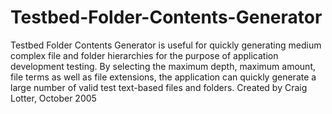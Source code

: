 Testbed-Folder-Contents-Generator
=================================

Testbed Folder Contents Generator is useful for quickly generating medium complex file and folder hierarchies for the purpose of application development testing. By selecting the maximum depth, maximum amount, file terms as well as file extensions, the application can quickly generate a large number of valid test text-based files and folders.  Created by Craig Lotter, October 2005
